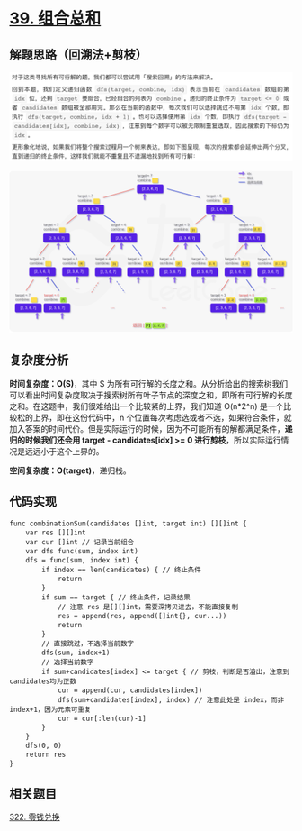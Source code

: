 # [39. 组合总和](https://leetcode-cn.com/problems/combination-sum/)

## 解题思路（回溯法+剪枝）

![41951207-3E49-4CC4-BC3D-8B17793840B3](images/41951207-3E49-4CC4-BC3D-8B17793840B3.png)

![E99A65F2-57A4-4056-8A4F-9A466ED31B5E](images/E99A65F2-57A4-4056-8A4F-9A466ED31B5E.png)

## 复杂度分析

**时间复杂度：O(S)**，其中 S 为所有可行解的长度之和。从分析给出的搜索树我们可以看出时间复杂度取决于搜索树所有叶子节点的深度之和，即所有可行解的长度之和。在这题中，我们很难给出一个比较紧的上界，我们知道 O(n*2^n) 是一个比较松的上界，即在这份代码中，n 个位置每次考虑选或者不选，如果符合条件，就加入答案的时间代价。但是实际运行的时候，因为不可能所有的解都满足条件，**递归的时候我们还会用 target - candidates[idx] >= 0 进行剪枝**，所以实际运行情况是远远小于这个上界的。

**空间复杂度：O(target)**，递归栈。 

## 代码实现

```golang
func combinationSum(candidates []int, target int) [][]int {
	var res [][]int
	var cur []int // 记录当前组合
	var dfs func(sum, index int)
	dfs = func(sum, index int) {
		if index == len(candidates) { // 终止条件
			return
		}
		if sum == target { // 终止条件，记录结果
			// 注意 res 是[][]int，需要深拷贝进去，不能直接复制
			res = append(res, append([]int{}, cur...))
			return
		}
		// 直接跳过，不选择当前数字
		dfs(sum, index+1)
		// 选择当前数字
		if sum+candidates[index] <= target { // 剪枝，判断是否溢出，注意到candidates均为正数
			cur = append(cur, candidates[index])
			dfs(sum+candidates[index], index) // 注意此处是 index，而非 index+1，因为元素可重复
			cur = cur[:len(cur)-1]
		}
	}
	dfs(0, 0)
	return res
}
```

## 相关题目

[322. 零钱兑换](https://github.com/WTongStudio/LeetCode/blob/master/算法/动态规划/322.%20零钱兑换.md)